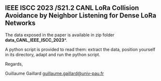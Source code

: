 ## IEEE ISCC 2023 /S21.2 CANL LoRa Collision Avoidance by Neighbor Listening for Dense LoRa Networks 

The data exposed in the paper is available in zip folder **data_CANL_IEEE_ISCC_2023***.

A python script is provided to read them: extract the data, position yourself in its directory, adapt and run the python script.

Regards,

Guillaume Gaillard
guillaume.gaillard@univ-pau.fr

 



